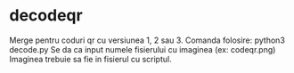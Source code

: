 # decodeqr

Merge pentru coduri qr cu versiunea 1, 2 sau 3.
Comanda folosire: python3 decode.py
Se da ca input numele fisierului cu imaginea (ex: codeqr.png)
Imaginea trebuie sa fie in fisierul cu scriptul.
